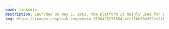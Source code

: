 ```yaml
---
name: linkedin
description: Launched on May 5, 2003, the platform is mainly used for professional networking, and allows job seekers to post their CVs and employers to post jobs.
img: https://images.unsplash.com/photo-1598425237654-4fc758e50a93?ixlib=rb-1.2.1&ixid=eyJhcHBfaWQiOjEyMDd9&auto=format&fit=crop&w=675&q=80
---
```

